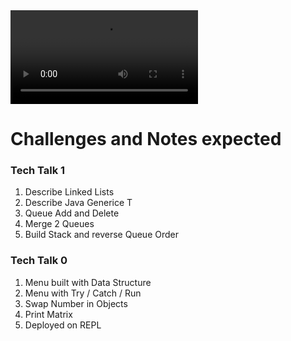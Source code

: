 <div id="video_wrapper">
  <video autoplay loop>
      <source src="https://drive.google.com/uc?export=view&id=1vEEQAHEQNWlZYUpMbfz9t8MYNVgxwoes" type="video/mp4">
  </video>
</div>

# Challenges and Notes expected
### Tech Talk 1
1. Describe Linked Lists
2. Describe Java Generice T
3. Queue Add and Delete
4. Merge 2 Queues
5. Build Stack and reverse Queue Order


### Tech Talk 0
1. Menu built with Data Structure
2. Menu with Try / Catch / Run
3. Swap Number in Objects
4. Print Matrix
5. Deployed on REPL 
